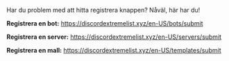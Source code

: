 Har du problem med att hitta registrera knappen? Nåväl, här har du!

**Registrera en bot:** <https://discordextremelist.xyz/en-US/bots/submit>

**Registrera en server:** <https://discordextremelist.xyz/en-US/servers/submit>

**Registrera en mall:** <https://discordextremelist.xyz/en-US/templates/submit>